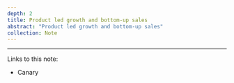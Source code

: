```yaml
---
depth: 2
title: Product led growth and bottom-up sales
abstract: "Product led growth and bottom-up sales"
collection: Note
---
```


---
Links to this note:
- <inter-link href="canary">Canary</inter-link>